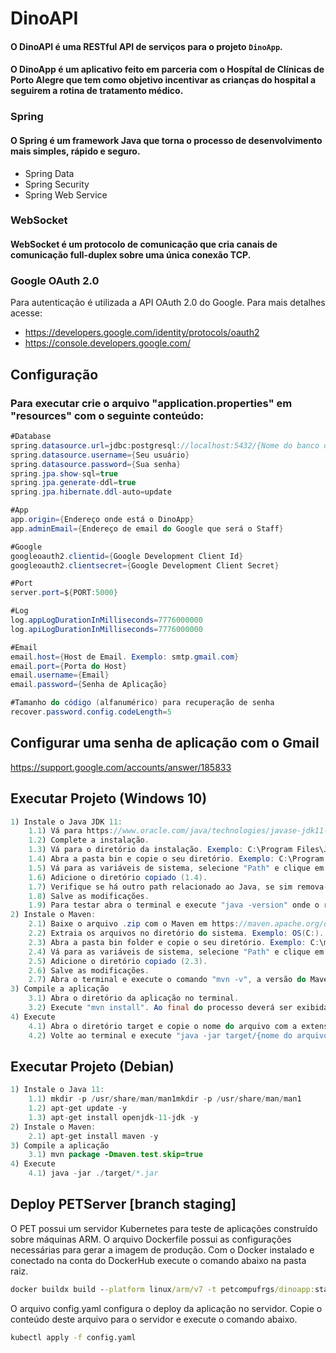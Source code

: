 # DinoAPI
#### O DinoAPI é uma RESTful API de serviços para o projeto `DinoApp`.
#### O DinoApp é um aplicativo feito em parceria com o Hospítal de Clínicas de Porto Alegre que tem como objetivo incentivar as crianças do hospital a seguirem a rotina de tratamento médico.

### Spring
#### O Spring é um framework Java que torna o processo de desenvolvimento mais simples, rápido e seguro.
- Spring Data
- Spring Security
- Spring Web Service

### WebSocket
#### WebSocket é um protocolo de comunicação que cria canais de comunicação full-duplex sobre uma única conexão TCP.

### Google OAuth 2.0
Para autenticação é utilizada a API OAuth 2.0 do Google. Para mais detalhes acesse:
- https://developers.google.com/identity/protocols/oauth2
- https://console.developers.google.com/

## Configuração
### Para executar crie o arquivo "application.properties" em "resources" com o seguinte conteúdo:
```java
#Database
spring.datasource.url=jdbc:postgresql://localhost:5432/{Nome do banco de dados}
spring.datasource.username={Seu usuário}
spring.datasource.password={Sua senha}
spring.jpa.show-sql=true
spring.jpa.generate-ddl=true
spring.jpa.hibernate.ddl-auto=update

#App
app.origin={Endereço onde está o DinoApp}
app.adminEmail={Endereço de email do Google que será o Staff}

#Google
googleoauth2.clientid={Google Development Client Id}
googleoauth2.clientsecret={Google Development Client Secret}

#Port
server.port=${PORT:5000}

#Log
log.appLogDurationInMilliseconds=7776000000
log.apiLogDurationInMilliseconds=7776000000

#Email
email.host={Host de Email. Exemplo: smtp.gmail.com}
email.port={Porta do Host}
email.username={Email}
email.password={Senha de Aplicação}

#Tamanho do código (alfanumérico) para recuperação de senha
recover.password.config.codeLength=5

```
## Configurar uma senha de aplicação com o Gmail
https://support.google.com/accounts/answer/185833

## Executar Projeto (Windows 10)
```java
1) Instale o Java JDK 11:
	1.1) Vá para https://www.oracle.com/java/technologies/javase-jdk11-downloads.html, selecione "Windows x64 Installer" e faça o donwload.
	1.2) Complete a instalação.
	1.3) Vá para o diretório da instalação. Exemplo: C:\Program Files\Java\jdk-11.0.10.
	1.4) Abra a pasta bin e copie o seu diretório. Exemplo: C:\Program Files\Java\jdk-11.0.10\bin.
	1.5) Vá para as variáveis de sistema, selecione "Path" e clique em "Editar".
	1.6) Adicione o diretório copiado (1.4).
	1.7) Verifique se há outro path relacionado ao Java, se sim remova-o.
	1.8) Salve as modificações.
	1.9) Para testar abra o terminal e execute "java -version" onde o retorno deverá ser 11.
2) Instale o Maven:
	2.1) Baixe o arquivo .zip com o Maven em https://maven.apache.org/download.cgi.
	2.2) Extraia os arquivos no diretório do sistema. Exemplo: OS(C:).
	2.3) Abra a pasta bin folder e copie o seu diretório. Exemplo: C:\maven\bin.
	2.4) Vá para as variáveis de sistema, selecione "Path" e clique em "Editar".
	2.5) Adicione o diretório copiado (2.3).
	2.6) Salve as modificações.
	2.7) Abra o terminal e execute o comando "mvn -v", a versão do Maven será retornada se a instalação foi bem sucedida.
3) Compile a aplicação
	3.1) Abra o diretório da aplicação no terminal.
	3.2) Execute "mvn install". Ao final do processo deverá ser exibida a mensagem "BUILD SUCCESS".
4) Execute
	4.1) Abra o diretório target e copie o nome do arquivo com a extensão ".jar". 
	4.2) Volte ao terminal e execute "java -jar target/{nome do arquivo}". Exemplo: "java -jar target/dinoapi-0.0.1-SNAPSHOT.jar".
```

## Executar Projeto (Debian)
```java
1) Instale o Java 11:
	1.1) mkdir -p /usr/share/man/man1mkdir -p /usr/share/man/man1
	1.2) apt-get update -y
	1.3) apt-get install openjdk-11-jdk -y 
2) Instale o Maven:
	2.1) apt-get install maven -y
3) Compile a aplicação
	3.1) mvn package -Dmaven.test.skip=true 
4) Execute
	4.1) java -jar ./target/*.jar
```

## Deploy PETServer [branch staging]
O PET possui um servidor Kubernetes para teste de aplicações construído sobre máquinas ARM.
O arquivo Dockerfile possui as configurações necessárias para gerar a imagem de produção.
Com o Docker instalado e conectado na conta do DockerHub execute o comando abaixo na pasta raiz.
```cmd
docker buildx build --platform linux/arm/v7 -t petcompufrgs/dinoapp:staging --push .
```

O arquivo config.yaml configura o deploy da aplicação no servidor. Copie o conteúdo deste arquivo para o servidor e execute o comando abaixo.
```cmd
kubectl apply -f config.yaml
```
